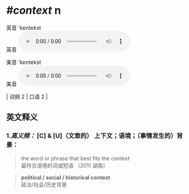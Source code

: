 # ***\#context*** n
英音 'kɒntekst  
英音
<audio src="./media/context-B.aac" controls="controls"></audio>

美音 'kɒntekst  
美音
<audio src="./media/context.aac" controls="controls"></audio>



| 词频 2 | 口语 2 |  

英文释义
---
### 1.*高义频：* **[C] & [U]（文章的） 上下文；语境；（事情发生的）背景：**  

 > the word or phrase that best fits the context  
 > 最符合语境的词或短语  （2011 湖南）  

 > **political / social / historical context**  
 > 政治/社会/历史背景    


